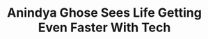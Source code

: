 ---
categories: ['podcasts', 'academia', 'tech', 'all_articles']
provider_display: "www.bloomberg.com"
provider_name: "Masters in Business"
favicon_url: "https://assets.bwbx.io/business/public/images/favicons/favicon-32x32-d2b81a9373.png"
title: "Anindya Ghose Sees Life Getting Even Faster With Tech"
published: "2017-06-23T15:09:34"
source: https://www.bloomberg.com/audio
raw_source: https://traffic.bloomberg.fm/BLM7054710284.mp3
thumbnail: http://static.pocketcasts.com/discover/images/400/5ffc0f20-5fcb-0131-7408-723c91aeae46.jpg
---
